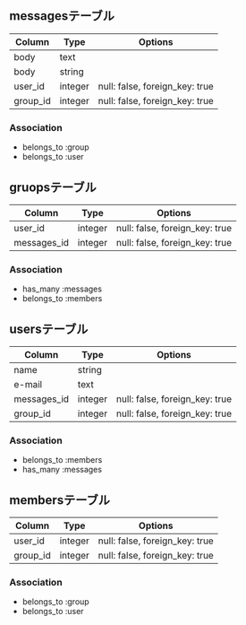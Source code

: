## messagesテーブル

|Column|Type|Options|
|------|----|-------|
|body|text|
|body|string|
|user_id|integer|null: false, foreign_key: true|
|group_id|integer|null: false, foreign_key: true|

### Association
- belongs_to :group
- belongs_to :user


## gruopsテーブル

|Column|Type|Options|
|------|----|-------|
|user_id|integer|null: false, foreign_key: true|
|messages_id|integer|null: false, foreign_key: true|

### Association
- has_many :messages
- belongs_to :members


## usersテーブル

|Column|Type|Options|
|------|----|-------|
|name|string|
|e-mail|text|
|messages_id|integer|null: false, foreign_key: true|
|group_id|integer|null: false, foreign_key: true|

### Association
- belongs_to :members
- has_many :messages


## membersテーブル

|Column|Type|Options|
|------|----|-------|
|user_id|integer|null: false, foreign_key: true|
|group_id|integer|null: false, foreign_key: true|

### Association
- belongs_to :group
- belongs_to :user

